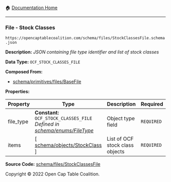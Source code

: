 :house: [Documentation Home](/README.md)

---

### File - Stock Classes

`https://opencaptablecoalition.com/schema/files/StockClassesFile.schema.json`

**Description:** _JSON containing file type identifier and list of stock classes_

**Data Type:** `OCF_STOCK_CLASSES_FILE`

**Composed From:**

- [schema/primitives/files/BaseFile](/docs/schema/primitives/files/BaseFile.md)

**Properties:**

| Property  | Type                                                                                                            | Description                     | Required   |
| --------- | --------------------------------------------------------------------------------------------------------------- | ------------------------------- | ---------- |
| file_type | **Constant:** `OCF_STOCK_CLASSES_FILE`</br>_Defined in [schema/enums/FileType](/docs/schema/enums/FileType.md)_ | Object type field               | `REQUIRED` |
| items     | [ [schema/objects/StockClass](/docs/schema/objects/StockClass.md) ]                                             | List of OCF stock class objects | `REQUIRED` |

**Source Code:** [schema/files/StockClassesFile](/schema/files/StockClassesFile.schema.json)

Copyright © 2022 Open Cap Table Coalition.
